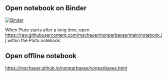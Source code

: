 
## Open notebook on Binder
[![Binder](https://mybinder.org/badge_logo.svg)](https://mybinder.org/v2/gh/mschauer/nonparbayes/HEAD?urlpath=pluto)

When Pluto starts after a long time, open https://raw.githubusercontent.com/mschauer/nonparbayes/main/notebook.jl within the Pluto notebook.

## Open offline notebook

https://mschauer.github.io/nonparbayes/nonparbayes.html
